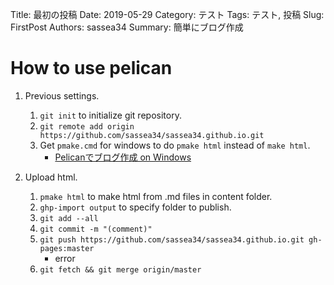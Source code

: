 Title: 最初の投稿
Date: 2019-05-29
Category: テスト
Tags: テスト, 投稿
Slug: FirstPost
Authors: sassea34
Summary: 簡単にブログ作成

# How to use pelican

1. Previous settings.
    1. `git init` to initialize git repository.
    1. `git remote add origin https://github.com/sassea34/sassea34.github.io.git`
    1. Get `pmake.cmd` for windows to do `pmake html` instead of `make html`. 
        * [Pelicanでブログ作成 on Windows](https://qiita.com/daiki7nohe/items/ed82af5b302c83ff3336)

1. Upload html.
    1. `pmake html` to make html from .md files in content folder.
    2. `ghp-import output` to specify folder to publish.
    3. `git add --all`
    4. `git commit -m "(comment)"`
    5. `git push https://github.com/sassea34/sassea34.github.io.git gh-pages:master`
        * error
    6. `git fetch && git merge origin/master`

